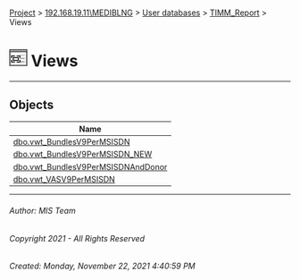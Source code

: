 #### 

[Project](../../../../index.md) > [192.168.19.11\\MEDIBLNG](../../../index.md) > [User databases](../../index.md) > [TIMM_Report](../index.md) > Views

# ![Views](../../../../Images/View32.png) Views

---

## <a name="#objects"></a>Objects

| Name |
|---|
| [dbo.vwt_BundlesV9PerMSISDN](vwt_BundlesV9PerMSISDN.md) |
| [dbo.vwt_BundlesV9PerMSISDN_NEW](vwt_BundlesV9PerMSISDN_NEW.md) |
| [dbo.vwt_BundlesV9PerMSISDNAndDonor](vwt_BundlesV9PerMSISDNAndDonor.md) |
| [dbo.vwt_VASV9PerMSISDN](vwt_VASV9PerMSISDN.md) |


---

###### Author:  MIS Team

###### Copyright 2021 - All Rights Reserved

###### Created: Monday, November 22, 2021 4:40:59 PM

